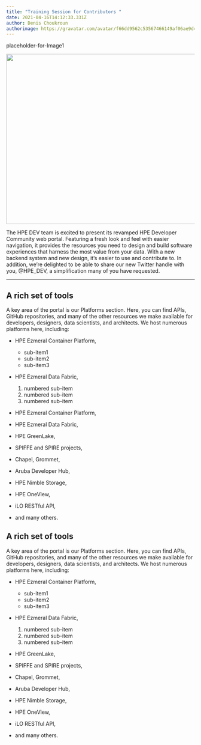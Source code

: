 ```yaml
---
title: "Training Session for Contributors "
date: 2021-04-16T14:12:33.331Z
author: Denis Choukroun
authorimage: https://gravatar.com/avatar/f66dd9562c53567466149af06ae9d4f1?s=96
---
```

placeholder-for-Image1

<center><img src="/img/training-image1.jpg" width="800" height="453"></center>

The HPE DEV team is excited to present its revamped HPE Developer Community web portal. Featuring a fresh look and feel with easier navigation, it provides the resources you need to design and build software experiences that harness the most value from your data. With a new backend system and new design, it’s easier to use and contribute to. In addition, we’re delighted to be able to share our new Twitter handle with you, @HPE_DEV, a simplification many of you have requested.

- - -

## A rich set of tools

A key area of the portal is our Platforms section. Here, you can find APIs, GitHub repositories, and many of the other resources we make available for developers, designers, data scientists, and architects. 
We host numerous platforms here, including:

* HPE Ezmeral Container Platform, 

  * sub-item1
  * sub-item2
  * sub-item3
* HPE Ezmeral Data Fabric, 

  1. numbered sub-item
  2. numbered sub-item
  3. numbered sub-item
* HPE Ezmeral Container Platform, 
* HPE Ezmeral Data Fabric,
* HPE GreenLake, 
* SPIFFE and SPIRE projects, 
* Chapel, Grommet, 
* Aruba Developer Hub, 
* HPE Nimble Storage, 
* HPE OneView, 
* iLO RESTful API,
* and many others.

## A rich set of tools

A key area of the portal is our Platforms section. Here, you can find APIs, GitHub repositories, and many of the other resources we make available for developers, designers, data scientists, and architects. 
We host numerous platforms here, including:

* HPE Ezmeral Container Platform, 

  * sub-item1
  * sub-item2
  * sub-item3
* HPE Ezmeral Data Fabric, 

  1. numbered sub-item
  2. numbered sub-item
  3. numbered sub-item
* HPE GreenLake, 
* SPIFFE and SPIRE projects, 
* Chapel, Grommet, 
* Aruba Developer Hub, 
* HPE Nimble Storage, 
* HPE OneView, 
* iLO RESTful API,
* and many others.